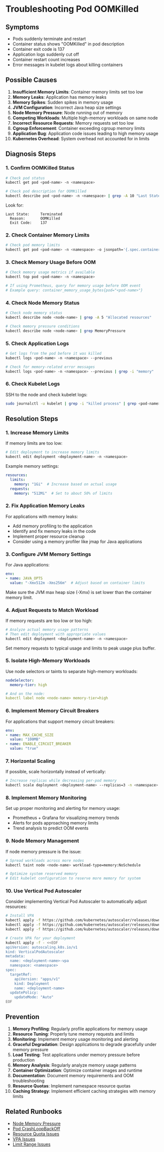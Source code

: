 # Troubleshooting Pod OOMKilled

## Symptoms

* Pods suddenly terminate and restart
* Container status shows "OOMKilled" in pod description
* Container exit code is 137
* Application logs suddenly cut off
* Container restart count increases
* Error messages in kubelet logs about killing containers

## Possible Causes

1. **Insufficient Memory Limits**: Container memory limits set too low
2. **Memory Leaks**: Application has memory leaks
3. **Memory Spikes**: Sudden spikes in memory usage
4. **JVM Configuration**: Incorrect Java heap size settings
5. **Node Memory Pressure**: Node running out of memory
6. **Competing Workloads**: Multiple high-memory workloads on same node
7. **Incorrect Resource Requests**: Memory requests set too low
8. **Cgroup Enforcement**: Container exceeding cgroup memory limits
9. **Application Bug**: Application code issues leading to high memory usage
10. **Kubernetes Overhead**: System overhead not accounted for in limits

## Diagnosis Steps

### 1. Confirm OOMKilled Status

```bash
# Check pod status
kubectl get pod <pod-name> -n <namespace>

# Check pod description for OOMKilled
kubectl describe pod <pod-name> -n <namespace> | grep -A 10 "Last State"
```

Look for:
```
Last State:     Terminated
  Reason:       OOMKilled
  Exit Code:    137
```

### 2. Check Container Memory Limits

```bash
# Check pod memory limits
kubectl get pod <pod-name> -n <namespace> -o jsonpath='{.spec.containers[0].resources}'
```

### 3. Check Memory Usage Before OOM

```bash
# Check memory usage metrics if available
kubectl top pod <pod-name> -n <namespace>

# If using Prometheus, query for memory usage before OOM event
# Example query: container_memory_usage_bytes{pod="<pod-name>"}
```

### 4. Check Node Memory Status

```bash
# Check node memory status
kubectl describe node <node-name> | grep -A 5 "Allocated resources"

# Check memory pressure conditions
kubectl describe node <node-name> | grep MemoryPressure
```

### 5. Check Application Logs

```bash
# Get logs from the pod before it was killed
kubectl logs <pod-name> -n <namespace> --previous

# Check for memory-related error messages
kubectl logs <pod-name> -n <namespace> --previous | grep -i "memory"
```

### 6. Check Kubelet Logs

SSH to the node and check kubelet logs:

```bash
sudo journalctl -u kubelet | grep -i "killed process" | grep <pod-name>
```

## Resolution Steps

### 1. Increase Memory Limits

If memory limits are too low:

```bash
# Edit deployment to increase memory limits
kubectl edit deployment <deployment-name> -n <namespace>
```

Example memory settings:
```yaml
resources:
  limits:
    memory: "1Gi"  # Increase based on actual usage
  requests:
    memory: "512Mi"  # Set to about 50% of limits
```

### 2. Fix Application Memory Leaks

For applications with memory leaks:

* Add memory profiling to the application
* Identify and fix memory leaks in the code
* Implement proper resource cleanup
* Consider using a memory profiler like jmap for Java applications

### 3. Configure JVM Memory Settings

For Java applications:

```yaml
env:
- name: JAVA_OPTS
  value: "-Xmx512m -Xms256m"  # Adjust based on container limits
```

Make sure the JVM max heap size (-Xmx) is set lower than the container memory limit.

### 4. Adjust Requests to Match Workload

If memory requests are too low or too high:

```bash
# Analyze actual memory usage patterns
# Then edit deployment with appropriate values
kubectl edit deployment <deployment-name> -n <namespace>
```

Set memory requests to typical usage and limits to peak usage plus buffer.

### 5. Isolate High-Memory Workloads

Use node selectors or taints to separate high-memory workloads:

```yaml
nodeSelector:
  memory-tier: high

# And on the node:
kubectl label node <node-name> memory-tier=high
```

### 6. Implement Memory Circuit Breakers

For applications that support memory circuit breakers:

```yaml
env:
- name: MAX_CACHE_SIZE
  value: "100MB"
- name: ENABLE_CIRCUIT_BREAKER
  value: "true"
```

### 7. Horizontal Scaling

If possible, scale horizontally instead of vertically:

```bash
# Increase replicas while decreasing per-pod memory
kubectl scale deployment <deployment-name> --replicas=3 -n <namespace>
```

### 8. Implement Memory Monitoring

Set up proper monitoring and alerting for memory usage:

* Prometheus + Grafana for visualizing memory trends
* Alerts for pods approaching memory limits
* Trend analysis to predict OOM events

### 9. Node Memory Management

If node memory pressure is the issue:

```bash
# Spread workloads across more nodes
kubectl taint node <node-name> workload-type=memory:NoSchedule

# Optimize system reserved memory
# Edit kubelet configuration to reserve more memory for system
```

### 10. Use Vertical Pod Autoscaler

Consider implementing Vertical Pod Autoscaler to automatically adjust resources:

```bash
# Install VPA
kubectl apply -f https://github.com/kubernetes/autoscaler/releases/download/vertical-pod-autoscaler-0.9.2/vpa-v1-crd.yaml
kubectl apply -f https://github.com/kubernetes/autoscaler/releases/download/vertical-pod-autoscaler-0.9.2/vpa-rbac.yaml
kubectl apply -f https://github.com/kubernetes/autoscaler/releases/download/vertical-pod-autoscaler-0.9.2/vpa-v1-deployment.yaml

# Create VPA for your deployment
kubectl apply -f - <<EOF
apiVersion: autoscaling.k8s.io/v1
kind: VerticalPodAutoscaler
metadata:
  name: <deployment-name>-vpa
  namespace: <namespace>
spec:
  targetRef:
    apiVersion: "apps/v1"
    kind: Deployment
    name: <deployment-name>
  updatePolicy:
    updateMode: "Auto"
EOF
```

## Prevention

1. **Memory Profiling**: Regularly profile applications for memory usage
2. **Resource Tuning**: Properly tune memory requests and limits
3. **Monitoring**: Implement memory usage monitoring and alerting
4. **Graceful Degradation**: Design applications to degrade gracefully under memory pressure
5. **Load Testing**: Test applications under memory pressure before production
6. **Memory Analysis**: Regularly analyze memory usage patterns
7. **Container Optimization**: Optimize container images and runtime
8. **Documentation**: Document memory requirements and OOM troubleshooting
9. **Resource Quotas**: Implement namespace resource quotas
10. **Caching Strategy**: Implement efficient caching strategies with memory limits

## Related Runbooks

* [Node Memory Pressure](../cluster/node-memory-pressure.md)
* [Pod CrashLoopBackOff](./pod-crashloopbackoff.md)
* [Resource Quota Issues](../resources/resource-quota-issues.md)
* [VPA Issues](../resources/vpa-issues.md)
* [Limit Range Issues](../resources/limit-range-issues.md)